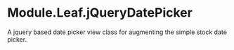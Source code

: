 # Module.Leaf.jQueryDatePicker
A jquery based date picker view class for augmenting the simple stock date picker.
